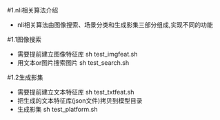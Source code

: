#1.nli相关算法介绍
* nli相关算法由图像搜索、场景分类和生成影集三部分组成,实现不同的功能

#1.1图像搜索
* 需要提前建立图像特征库 sh test_imgfeat.sh
* 用文本or图片搜索图片   sh test_search.sh

#1.2生成影集
* 需要提前建立文本特征库 sh test_txtfeat.sh
* 把生成的文本特征库(json文件)拷贝到模型目录
* 生成影集		sh test_platform.sh

